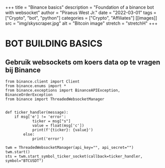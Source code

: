 +++
title = "Binance basics"
description = "Foundation of a binance bot with websocket"
author = "Piraeus West Jr."
date = "2022-03-01"
tags = ["Crypto", "bot", "python"]
categories = ["Crypto", "Affiliates"]
[[images]]
  src = "img/skyscraper.jpg"
  alt = "Bitcoin image"
  stretch = "stretchH"
+++

# BOT BUILDING BASICS

## Gebruik websockets om koers data op te vragen bij Binance

```
from binance.client import Client
from binance.enums import *
from binance.exceptions import BinanceAPIException, BinanceOrderException
from binance import ThreadedWebsocketManager


def ticker_handler(message):    
    if msg['e'] != 'error':    
            ticker = msg["s"]  
            value = float(msg['c'])     
            print(f'{ticker}: {value}')
        else:
            print('error')

twm = ThreadedWebsocketManager(api_key="", api_secret="")
twm.start()
sts = twm.start_symbol_ticker_socket(callback=ticker_handler, symbol="BTCUSDT")

```
